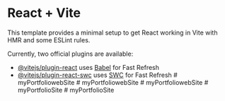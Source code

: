 # React + Vite

This template provides a minimal setup to get React working in Vite with HMR and some ESLint rules.

Currently, two official plugins are available:

- [@vitejs/plugin-react](https://github.com/vitejs/vite-plugin-react/blob/main/packages/plugin-react/README.md) uses [Babel](https://babeljs.io/) for Fast Refresh
- [@vitejs/plugin-react-swc](https://github.com/vitejs/vite-plugin-react-swc) uses [SWC](https://swc.rs/) for Fast Refresh
#   m y P o r t f o l i o w e b S i t e  
 #   m y P o r t f o l i o w e b S i t e  
 #   m y P o r t f o l i o w e b S i t e  
 #   m y P o r t f o l i o S i t e  
 #   m y P o r t f o l i o S i t e  
 